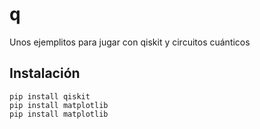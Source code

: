 # q

Unos ejemplitos para jugar con qiskit y circuitos cuánticos
## Instalación
```
pip install qiskit
pip install matplotlib
pip install matplotlib
```
